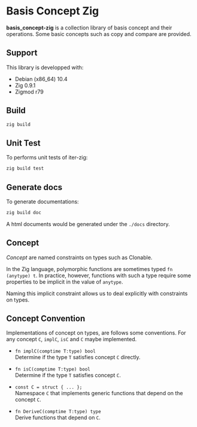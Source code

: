 # Basis Concept Zig

**basis_concept-zig** is a collection library of basis concept and their operations.
Some basic concepts such as copy and compare are provided.


## Support

This library is developped with:

- Debian (x86_64) 10.4
- Zig 0.9.1
- Zigmod r79


## Build

```sh
zig build
```


## Unit Test

To performs unit tests of iter-zig:


```sh
zig build test
```


## Generate docs

To generate documentations:


```sh
zig build doc
```

A html documents would be generated under the `./docs` directory.


## Concept

*Concept* are named constraints on types such as Clonable.


In the Zig language, polymorphic functions are sometimes typed `fn (anytype) t`.
In practice, however, functions with such a type require some properties to be implicit in the value of `anytype`.

Naming this implicit constraint allows us to deal explicitly with constraints on types.


## Concept Convention

Implementations of concept on types, are follows some conventions.
For any concept `C`, `implC`, `isC` and `C` maybe implemented.

- `fn implC(comptime T:type) bool`  
    Determine if the type `T` satisfies concept `C` directly.

- `fn isC(comptime T:type) bool`  
    Determine if the type `T` satisfies concept `C`.

- `const C = struct { ... };`  
    Namespace `C` that implements generic functions that depend on the concept `C`.

- `fn DeriveC(comptime T:type) type`  
    Derive functions that depend on `C`.

